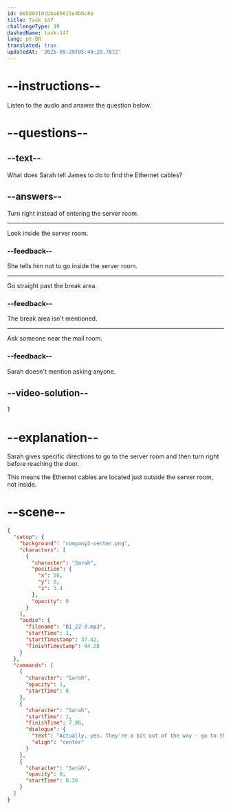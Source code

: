 ```yaml
---
id: 68580410cbba89815e4bbc8e
title: Task 147
challengeType: 19
dashedName: task-147
lang: pt-BR
translated: true
updatedAt: '2025-09-29T05:49:20.787Z'
---
```


<!-- (Audio) Sarah: Actually, yes. They are a bit out of the way—go to the server room, but instead of going inside, turn right just before the door. -->

# --instructions--

Listen to the audio and answer the question below.

# --questions--

## --text--

What does Sarah tell James to do to find the Ethernet cables?

## --answers--

Turn right instead of entering the server room.

---

Look inside the server room.

### --feedback--

She tells him not to go inside the server room.

---

Go straight past the break area.

### --feedback--

The break area isn't mentioned.

---

Ask someone near the mail room.

### --feedback--

Sarah doesn't mention asking anyone.

## --video-solution--

1

# --explanation--

Sarah gives specific directions to go to the server room and then turn right before reaching the door.

This means the Ethernet cables are located just outside the server room, not inside.

# --scene--

```json
{
  "setup": {
    "background": "company2-center.png",
    "characters": [
      {
        "character": "Sarah",
        "position": {
          "x": 50,
          "y": 0,
          "z": 1.4
        },
        "opacity": 0
      }
    ],
    "audio": {
      "filename": "B1_22-3.mp3",
      "startTime": 1,
      "startTimestamp": 37.42,
      "finishTimestamp": 44.28
    }
  },
  "commands": [
    {
      "character": "Sarah",
      "opacity": 1,
      "startTime": 0
    },
    {
      "character": "Sarah",
      "startTime": 1,
      "finishTime": 7.86,
      "dialogue": {
        "text": "Actually, yes. They're a bit out of the way - go to the server room, but instead of going inside, turn right just before the door.",
        "align": "center"
      }
    },
    {
      "character": "Sarah",
      "opacity": 0,
      "startTime": 8.36
    }
  ]
}
```
